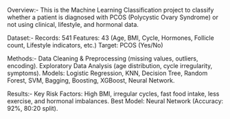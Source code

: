 Overview:-
This is the Machine Learning Classification project to classify whether a patient is diagnosed with PCOS (Polycystic Ovary Syndrome) or not using clinical, lifestyle, and hormonal data.

Dataset:-
Records: 541
Features: 43 (Age, BMI, Cycle, Hormones, Follicle count, Lifestyle indicators, etc.)
Target: PCOS (Yes/No)

Methods:-
Data Cleaning & Preprocessing (missing values, outliers, encoding).
Exploratory Data Analysis (age distribution, cycle irregularity, symptoms).
Models: Logistic Regression, KNN, Decision Tree, Random Forest, SVM, Bagging, Boosting, XGBoost, Neural Network.

Results:-
Key Risk Factors: High BMI, irregular cycles, fast food intake, less exercise, and hormonal imbalances.
Best Model: Neural Network (Accuracy: 92%, 80:20 split).

